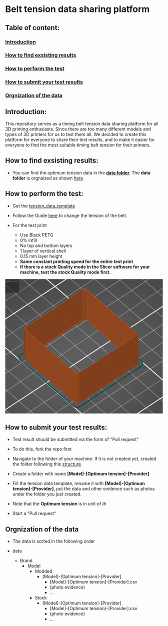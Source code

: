 # Belt tension data sharing platform

## Table of content:

### [Introduction](#introduction-1)

### [How to find exsisting results](#how-to-find-exsisting-results-1)

### [How to perform the test](#how-to-perform-the-test-1)

### [How to submit your test results](#how-to-submit-your-test-results-1)

### [Orgnization of the data](#orgnization-of-the-data-1)

## Introduction:

This repository serves as a timing belt tension data sharing platform for all 3D printing enthusiasts. Since there are too many different models and types of 3D printers for us to test them all. We decided to create this platform for everyone to share their test results, and to make it easier for everyone to find the most suitable timing belt tension for their printers.

## How to find exsisting results:

- You can find the optimum tension data in the **[data folder](./data)**. The **data folder** is orgnaized as shown [here](#orgnization-of-the-data-1)

## How to perform the test:

- Get the [tension_data_template](./templates)

- Follow the Guide [here](https://prorifi3d.com/pages/how-to-tune-your-timing-belt) to change the tension of the belt.

- For the test print
	- Use Black PETG
	- 0% infill
	- No top and bottom layers
	- 1 layer of vertical shell
	- 0.15 mm layer height
	- **Same constant printing speed for the entire test print**
	- **If there is a stock Quality mode in the Slicer software for your machine, test the stock Quality mode first.**

![image](./doc/assets/readme/Test_print.png)

## How to submit your test results:

- Test result should be submitted via the form of "Pull request"

- To do this, fork the repo first

- Navigate to the folder of your machine. If it is not created yet, created the folder following this [structure](#orgnization-of-the-data-1)

- Create a folder with name **[Model]-[Optimum tension]-[Provider]**

- Fill the tension data template, rename it with **[Model]-[Optimum tension]-[Provider]**, put the data and other evidence such as photos under the folder you just created.

- Note that the **Optimum tension** is in unit of *lb*

- Start a "Pull request"

## Orgnization of the data

- The data is sorted in the following order

- data
     - Brand
        - Model
			- Modded
				- [Model]-[Optimum tension]-[Provider]
					- [Model]-[Optimum tension]-[Provider].csv
					- (photo evidence)
					- ...
			- Stock
				- [Model]-[Optimum tension]-[Provider]
					- [Model]-[Optimum tension]-[Provider].csv
					- (photo evidence)
					- ...



